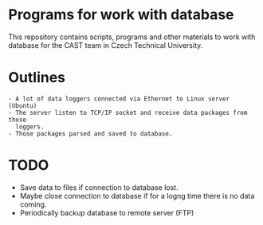 Programs for work with database
===============================================================================
This repository contains scripts, programs and other materials to work with
database for the CAST team in Czech Technical University.

Outlines
===============================================================================
    - A lot of data loggers connected via Ethernet to Linux server (Ubuntu)
    - The server listen to TCP/IP socket and receive data packages from those
      loggers.
    - Those packages parsed and saved to database.

TODO
===============================================================================
 - Save data to files if connection to database lost.
 - Maybe close connection to database if for a logng time there is no data
   coming.
 - Periodically backup database to remote server (FTP)
